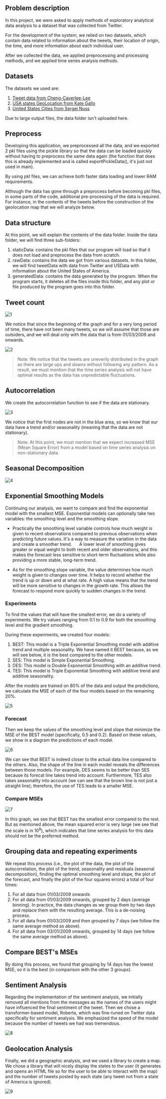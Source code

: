 ## Problem description

In this project, we were asked to apply methods of exploratory analytical data analysis to a dataset that was collected from Twitter.

For the development of the system, we relied on two datasets, which contain data related to information about the tweets, their location of origin, the time, and more information about each individual user.

After we collected the data, we applied preprocessing and processing methods, and we applied time series analysis methods.

## Datasets

The datasets we used are:

1. [Tweet data from Cheng-Caverlee-Lee](https://archive.org/details/twitter_cikm_2010)
2. [USA states GeoLocation from Kate Gallo](https://www.kaggle.com/datasets/pompelmo/usa-states-geojson)
3. [United States Cities from Sergej Nuss](https://www.kaggle.com/datasets/sergejnuss/united-states-cities-database)

Due to large output files, the data folder isn't uploaded here.

## Preprocess

Developing this application, we preprocessed all the data, and we exported 2 pkl files using the pickle library so that the data can be loaded quickly without having to preprocess the same data again (the function that does this is already implemented and is called exportPickleData(), it's just not used in main).

By using pkl files, we can achieve both faster data loading and lower RAM requirements.

Although the data has gone through a preprocess before becoming pkl files, in some parts of the code, additional pre-processing of the data is required. For instance, in the contents of the tweets before the construction of the geolocation map that we will analyze below.

## Data structure

At this point, we will explain the contents of the data folder. Inside the data folder, we will find three sub-folders:

1. staticData: contains the pkl files that our program will load so that it does not load and preprocess the data from scratch.
2. rawData: contains the data we got from various datasets. In this folder, we will find tweetData with data from Twitter and USData with information about the United States of America.
3. generatedData: contains the data generated by the program. When the program starts, it deletes all the files inside this folder, and any plot or file produced by the program goes into this folder.

## Tweet count

![1](https://github.com/user-attachments/assets/630cfd0d-9daa-4527-a5a9-79f6c1941ae4)

We notice that since the beginning of the graph and for a very long period of time, there have not been many tweets, so we will assume that those are outsiders, and we will deal only with the data that is from 01/03/2009 and onwards.

![2](https://github.com/user-attachments/assets/bd32704c-7f5a-454a-b037-c5e0e1dc948e)

> Note: We notice that the tweets are unevenly distributed in the graph as there are large ups and downs without following any pattern. As a result, we must mention that the time series analysis will not have optimal results as the data has unpredictable fluctuations.

## Autocorrelation

We create the autocorrelation function to see if the data are stationary.

![3](https://github.com/user-attachments/assets/e5e318aa-3590-4859-98c1-85e8c289ec3f)

We notice that the first nodes are not in the blue area, so we know that our data have a trend and/or seasonality (meaning that the data are not stationary).

> Note: At this point, we must mention that we expect increased MSE (Mean Square Error) from a model based on time series analysis on non-stationary data.

## Seasonal Decomposition

![4](https://github.com/user-attachments/assets/15ca5ad8-cb7b-42f1-a61e-ee83c931fdfa)

## Exponential Smoothing Models

Continuing our analysis, we want to compare and find the exponential model with the smallest MSE. Exponential models can optionally take two variables: the smoothing level and the smoothing slope.

- Practically the smoothing level variable controls how much weight is given to recent observations compared to previous observations when predicting future values. It's a way to measure the variation in the data and create a smoother trend.
  
  A lower level of smoothing gives greater or equal weight to both recent and older observations, and this makes the forecast less sensitive to short-term fluctuations while also providing a more stable, long-term trend.

- As for the smoothing slope variable, the value determines how much weight is given to changes over time. It helps to record whether the trend is up or down and at what rate. A high value means that the trend will be more sensitive to changes in the growth rate. This allows the forecast to respond more quickly to sudden changes in the trend.

### Experiments

To find the values that will have the smallest error, we do a variety of experiments. We try values ranging from 0.1 to 0.9 for both the smoothing level and the gradient smoothing.

During these experiments, we created four models:

1. BEST: This model is a Triple Exponential Smoothing model with additive trend and multiple seasonality. We have named it BEST because, as we will see below, it is the best compared to the other models.
2. SES: This model is Simple Exponential Smoothing.
3. DES: This model is Double Exponential Smoothing with an additive trend.
4. TES: This model is Triple Exponential Smoothing with additive trend and additive seasonality.

After the models are trained on 80% of the data and output the predictions, we calculate the MSE of each of the four models based on the remaining 20%.

![5](https://github.com/user-attachments/assets/b74dfe38-e524-4422-9f08-3daa4b172ecb)

### Forecast

Then we keep the values of the smoothing level and slope that minimize the MSE of the BEST model (specifically, 0.5 and 0.2). Based on these values, we show in a diagram the predictions of each model.

![6](https://github.com/user-attachments/assets/da412f52-c10a-40f4-b709-a73f2ee5952c)

We can see that BEST is indeed closer to the actual data line compared to the others. Also, the shape of the line in each model reveals the differences between those models. For example, DES seems to be better than SES because its forecat line takes trend into account. Furthermore, TES also takes seasonality into account (we can see that the brown line is not just a straight line); therefore, the use of TES leads to a smaller MSE.

### Compare MSEs

![7](https://github.com/user-attachments/assets/b20333ed-32b0-4b3c-89b5-c2e950e17bf4)

In this graph, we see that BEST has the smallest error compared to the rest. But as mentioned above, the mean squared error is very large (we see that the scale is in $10^8$), which indicates that time series analysis for this data should not be the preferred method.

## Grouping data and repeating experiments

We repeat this process (i.e., the plot of the data, the plot of the autocorrelation, the plot of the trend, seasonality and residuals (seasonal decomposition), finding the optimal smoothing level and slope, the plot of the forecast, and finally the plot of the four squares errors) a total of four times:

1. For all data from 01/03/2009 onwards
2. For all data from 01/03/2009 onwards, grouped by 2 days (average binning). In practice, the data changes as we group them by two days and replace them with the resulting average. This is a de-noising process.
3. For all data from 01/03/2009 and then grouped by 7 days (we follow the same average method as above).
4. For all data from 03/01/2009 onwards, grouped by 14 days (we follow the same average method as above).

## Compare BEST's MSEs

By doing this process, we found that grouping by 14 days has the lowest MSE, so it is the best (in comparison with the other 3 groups).

## Sentiment Analysis

Regarding the implementation of the sentiment analysis, we initially removed all mentions from the messages as the names of the users might have influenced the final sentiment of the tweet. Then we chose a transformer-based model, Roberta, which was fine-tuned on Twitter data specifically for sentiment analysis. We emphasized the speed of the model because the number of tweets we had was tremendous.

![8](https://github.com/user-attachments/assets/e19fa706-5b50-4f68-ad2c-30d1a86243d1)

## Geolocation Analysis

Finally, we did a geographic analysis, and we used a library to create a map. We chose a library that will nicely display the states to the user (it generates and opens an HTML file so for the user to be able to interact with the map) and the number of tweets posted by each state (any tweet not from a state of America is ignored).

![9](https://github.com/user-attachments/assets/d21162da-3248-47d0-a2ec-47386bb64a30)
